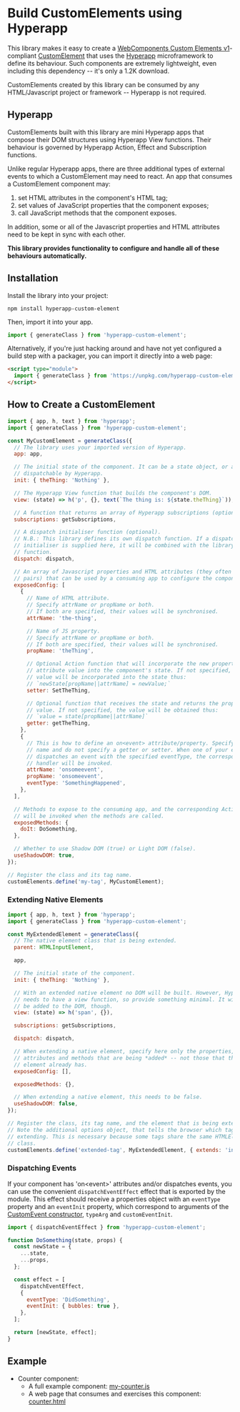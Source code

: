 # Build CustomElements using Hyperapp

This library makes it easy to create a
[WebComponents Custom Elements v1](https://html.spec.whatwg.org/multipage/custom-elements.html#custom-elements)-compliant
[CustomElement](https://developers.google.com/web/fundamentals/web-components/customelements)
that uses the [Hyperapp](https://github.com/jorgebucaran/hyperapp)
microframework to define its behaviour. Such components are extremely
lightweight, even including this dependency -- it's only a 1.2K download.

CustomElements created by this library can be consumed by any HTML/Javascript
project or framework -- Hyperapp is not required.

## Hyperapp

CustomElements built with this library are mini Hyperapp apps that compose their
DOM structures using Hyperapp View functions. Their behaviour is governed by
Hyperapp Action, Effect and Subscription functions.

Unlike regular Hyperapp apps, there are three additional types of external
events to which a CustomElement may need to react. An app that consumes a
CustomElement component may:

1. set HTML attributes in the component's HTML tag;
2. set values of JavaScript properties that the component exposes;
3. call JavaScript methods that the component exposes.

In addition, some or all of the Javascript properties and HTML attributes need
to be kept in sync with each other.

**This library provides functionality to configure and handle all of these
behaviours automatically.**

## Installation

Install the library into your project:

```
npm install hyperapp-custom-element
```

Then, import it into your app.

```javascript
import { generateClass } from 'hyperapp-custom-element';
```

Alternatively, if you're just hacking around and have not yet configured a build
step with a packager, you can import it directly into a web page:

```html
<script type="module">
  import { generateClass } from 'https://unpkg.com/hyperapp-custom-element';
</script>
```

## How to Create a CustomElement

```javascript
import { app, h, text } from 'hyperapp';
import { generateClass } from 'hyperapp-custom-element';

const MyCustomElement = generateClass({
  // The library uses your imported version of Hyperapp.
  app: app,

  // The initial state of the component. It can be a state object, or anything
  // dispatchable by Hyperapp.
  init: { theThing: 'Nothing' },

  // The Hyperapp View function that builds the component's DOM.
  view: (state) => h('p', {}, text(`The thing is: ${state.theThing}`)),

  // A function that returns an array of Hyperapp subscriptions (optional).
  subscriptions: getSubscriptions,

  // A dispatch initialiser function (optional).
  // N.B.: This library defines its own dispatch function. If a dispatch
  // initialiser is supplied here, it will be combined with the library's own
  // function.
  dispatch: dispatch,

  // An array of Javascript properties and HTML attributes (they often come in
  // pairs) that can be used by a consuming app to configure the component.
  exposedConfig: [
    {
      // Name of HTML attribute.
      // Specify attrName or propName or both.
      // If both are specified, their values will be synchronised.
      attrName: 'the-thing',

      // Name of JS property.
      // Specify attrName or propName or both.
      // If both are specified, their values will be synchronised.
      propName: 'theThing',

      // Optional Action function that will incorporate the new property or
      // attribute value into the component's state. If not specified, the
      // value will be incorporated into the state thus:
      // `newState[propName||attrName] = newValue;`
      setter: SetTheThing,

      // Optional function that receives the state and returns the property
      // value. If not specified, the value will be obtained thus:
      // `value = state[propName||attrName]`
      getter: getTheThing,
    },
    {
      // This is how to define an on<event> attribute/property. Specify an event
      // name and do not specify a getter or setter. When one of your effects
      // dispatches an event with the specified eventType, the corresponding
      // handler will be invoked.
      attrName: 'onsomeevent',
      propName: 'onsomeevent',
      eventType: 'SomethingHappened',
    },
  ],

  // Methods to expose to the consuming app, and the corresponding Actions that
  // will be invoked when the methods are called.
  exposedMethods: {
    doIt: DoSomething,
  },

  // Whether to use Shadow DOM (true) or Light DOM (false).
  useShadowDOM: true,
});

// Register the class and its tag name.
customElements.define('my-tag', MyCustomElement);
```

### Extending Native Elements

```javascript
import { app, h, text } from 'hyperapp';
import { generateClass } from 'hyperapp-custom-element';

const MyExtendedElement = generateClass({
  // The native element class that is being extended.
  parent: HTMLInputElement,

  app,

  // The initial state of the component.
  init: { theThing: 'Nothing' },

  // With an extended native element no DOM will be built. However, Hyperapp
  // needs to have a view function, so provide something minimal. It will not
  // be added to the DOM, though.
  view: (state) => h('span', {}),

  subscriptions: getSubscriptions,

  dispatch: dispatch,

  // When extending a native element, specify here only the properties,
  // attributes and methods that are being *added* -- not those that the native
  // element already has.
  exposedConfig: [],

  exposedMethods: {},

  // When extending a native element, this needs to be false.
  useShadowDOM: false,
});

// Register the class, its tag name, and the element that is being extended.
// Note the additional options object, that tells the browser which tag we are
// extending. This is necessary because some tags share the same HTMLElement
// class.
customElements.define('extended-tag', MyExtendedElement, { extends: 'input' });
```

### Dispatching Events

If your component has 'on\<event\>' attributes and/or dispatches events, you can
use the convenient `dispatchEventEffect` effect that is exported by the module.
This effect should receive a properties object with an `eventType` property and
an `eventInit` property, which correspond to arguments of the [CustomEvent
constructor](https://developer.mozilla.org/en-US/docs/Web/API/CustomEvent/CustomEvent),
`typeArg` and `customEventInit`.

```javascript
import { dispatchEventEffect } from 'hyperapp-custom-element';

function DoSomething(state, props) {
  const newState = {
    ...state,
    ...props,
  };

  const effect = [
    dispatchEventEffect,
    {
      eventType: 'DidSomething',
      eventInit: { bubbles: true },
    },
  ];

  return [newState, effect];
}
```

## Example

- Counter component:
  - A full example component: [my-counter.js](./examples/counter/my-counter.js)
  - A web page that consumes and exercises this component:
    [counter.html](./examples/counter/counter.html)
